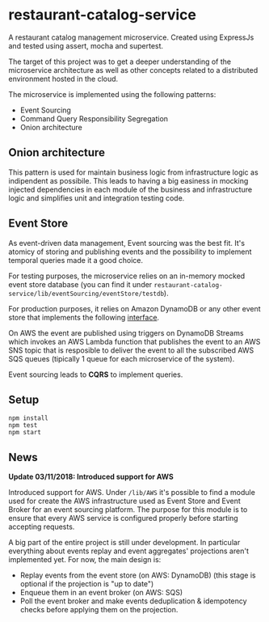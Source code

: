 # restaurant-catalog-service
A restaurant catalog management microservice. Created using ExpressJs and tested using assert, mocha and supertest.

The target of this project was to get a deeper understanding of the microservice architecture as well as other concepts related to a distributed environment hosted in the cloud.

The microservice is implemented using the following patterns:
- Event Sourcing
- Command Query Responsibility Segregation
- Onion architecture

## Onion architecture

This pattern is used for maintain business logic from infrastructure logic as indipendent as possibile. This leads to having a big easiness in mocking injected dependencies in each module of the business and infrastructure logic and simplifies unit and integration testing code.

## Event Store

As event-driven data management, Event sourcing was the best fit. It's atomicy of storing and publishing events and the possibility to implement temporal queries made it a good choice.

For testing purposes, the microservice relies on an in-memory mocked event store database (you can find it under `restaurant-catalog-service/lib/eventSourcing/eventStore/testdb`).

For production purposes, it relies on Amazon DynamoDB or any other event store that implements the following [interface](https://github.com/Danver97/restaurant-catalog-service/blob/master/lib/eventSourcing/eventStore/index.js).

On AWS the event are published using triggers on DynamoDB Streams which invokes an AWS Lambda function that publishes the event to an AWS SNS topic that is resposible to deliver the event to all the subscribed AWS SQS queues (tipically 1 queue for each microservice of the system).

Event sourcing leads to **CQRS** to implement queries.

## Setup

```
npm install
npm test
npm start
```

## News

**Update 03/11/2018: Introduced support for AWS**

Introduced support for AWS. Under `/lib/AWS` it's possible to find a module used for create the AWS infrastructure used as Event Store and Event Broker for an event sourcing platform. The purpose for this module is to ensure that every AWS service is configured properly before starting accepting requests.

A big part of the entire project is still under development. In particular everything about events replay and event aggregates' projections aren't implemented yet. For now, the main design is:
- Replay events from the event store (on AWS: DynamoDB) (this stage is optional if the projection is "up to date")
- Enqueue them in an event broker (on AWS: SQS)
- Poll the event broker and make events deduplication & idempotency checks before applying them on the projection.

